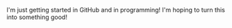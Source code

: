 I'm just getting started in GitHub and in programming! I'm hoping to turn this into something good!

